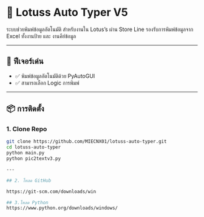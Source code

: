 # 🛒 Lotuss Auto Typer V5

ระบบช่วยพิมพ์ข้อมูลอัตโนมัติ สำหรับงานใน Lotus’s ผ่าน Store Line
รองรับการพิมพ์ข้อมูลจาก Excel ทั้งงานป้าย และ งานคีย์ข้อมูล

---

## 🚀 ฟีเจอร์เด่น
- ✅ พิมพ์ข้อมูลอัตโนมัติด้วย PyAutoGUI
- ✅ สามารถเลือก Logic การพิมพ์

---

## 📦 การติดตั้ง

### 1. Clone Repo
```bash
git clone https://github.com/MIECNX01/lotuss-auto-typer.git
cd lotuss-auto-typer
python main.py
python pic2textv3.py

---

## 2. โหลด GitHub

https://git-scm.com/downloads/win

## 3.โหลด Python
https://www.python.org/downloads/windows/
